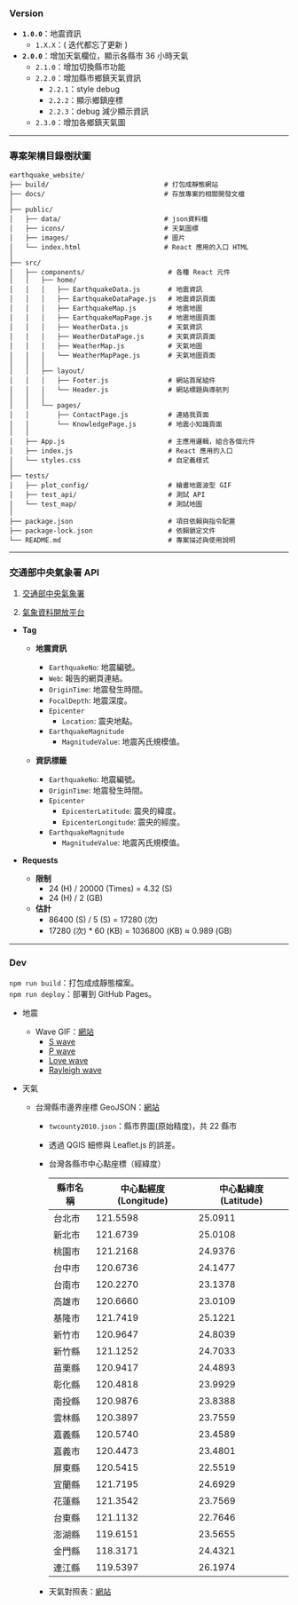 ### Version

- **`1.0.0`**：地震資訊
  - `1.X.X`：( 迭代都忘了更新 )
- **`2.0.0`**：增加天氣欄位，顯示各縣市 36 小時天氣
  - `2.1.0`：增加切換縣市功能
  - `2.2.0`：增加縣市鄉鎮天氣資訊
    - `2.2.1`：style debug
    - `2.2.2`：顯示鄉鎮座標
    - `2.2.3`：debug 減少顯示資訊
  - `2.3.0`：增加各鄉鎮天氣圖

---

### 專案架構目錄樹狀圖

```
earthquake_website/
├── build/                             # 打包成靜態網站
├── docs/                              # 存放專案的相關開發文檔
│
├── public/
│   ├── data/                          # json資料檔
│   ├── icons/                         # 天氣圖標
│   ├── images/                        # 圖片
│   └── index.html                     # React 應用的入口 HTML
│
├── src/
│   ├── components/                     # 各種 React 元件
│   │   ├── home/
│   │   │   ├── EarthquakeData.js       # 地震資訊
│   │   │   ├── EarthquakeDataPage.js   # 地震資訊頁面
│   │   │   ├── EarthquakeMap.js        # 地震地圖
│   │   │   ├── EarthquakeMapPage.js    # 地震地圖頁面
│   │   │   ├── WeatherData.js          # 天氣資訊
│   │   │   ├── WeatherDataPage.js      # 天氣資訊頁面
│   │   │   ├── WeatherMap.js           # 天氣地圖
│   │   │   └── WeatherMapPage.js       # 天氣地圖頁面
│   │   │
│   │   ├── layout/
│   │   │   ├── Footer.js               # 網站首尾組件
│   │   │   └── Header.js               # 網站標題與導航列
│   │   │
│   │   └── pages/
│   │       ├── ContactPage.js          # 連絡我頁面
│   │       └── KnowledgePage.js        # 地震小知識頁面
│   │
│   ├── App.js                          # 主應用邏輯，組合各個元件
│   ├── index.js                        # React 應用的入口
│   └── styles.css                      # 自定義樣式
│
├── tests/
│   ├── plot_config/                    # 繪畫地震波型 GIF
│   ├── test_api/                       # 測試 API
│   └── test_map/                       # 測試地圖
│
├── package.json                        # 項目依賴與指令配置
├── package-lock.json                   # 依賴鎖定文件
└── README.md                           # 專案描述與使用說明
```

---

### 交通部中央氣象署 API

1. [交通部中央氣象署](https://www.cwa.gov.tw/V8/C/)

2. [氣象資料開放平台](https://opendata.cwa.gov.tw/index)

- **Tag**

  - **地震資訊**

    - `EarthquakeNo`: 地震編號。
    - `Web`: 報告的網頁連結。
    - `OriginTime`: 地震發生時間。
    - `FocalDepth`: 地震深度。
    - `Epicenter`
      - `Location`: 震央地點。
    - `EarthquakeMagnitude`
      - `MagnitudeValue`: 地震芮氏規模值。

  - **資訊標籤**

    - `EarthquakeNo`: 地震編號。
    - `OriginTime`: 地震發生時間。
    - `Epicenter`
      - `EpicenterLatitude`: 震央的緯度。
      - `EpicenterLongitude`: 震央的經度。
    - `EarthquakeMagnitude`
      - `MagnitudeValue`: 地震芮氏規模值。

- **Requests**

  - **限制**
    - 24 (H) / 20000 (Times) = 4.32 (S)
    - 24 (H) / 2 (GB)
  - **估計**
    - 86400 (S) / 5 (S) = 17280 (次)
    - 17280 (次) \* 60 (KB) = 1036800 (KB) ≈ 0.989 (GB)

---

### Dev

`npm run build`：打包成成靜態檔案。  
`npm run deploy`：部署到 GitHub Pages。

- 地震

  - Wave GIF：[網站](https://imgur.com/a/O7Jq0Hy)
    - [S wave](https://i.imgur.com/05kws0p.gif)
    - [P wave](https://i.imgur.com/CBkQxk2.gif)
    - [Love wave](https://i.imgur.com/b1QsFzV.gif)
    - [Rayleigh wave](https://i.imgur.com/vHhYN2J.gif)

- 天氣

  - 台灣縣市邊界座標 GeoJSON：[網站](https://github.com/ronnywang/twgeojson)

    - `twcounty2010.json`：縣市界圖(原始精度)，共 22 縣市
    - 透過 QGIS 細修與 Leaflet.js 的誤差。

    - 台灣各縣市中心點座標（經緯度）

      | 縣市名稱 | 中心點經度 (Longitude) | 中心點緯度 (Latitude) |
      | -------- | ---------------------- | --------------------- |
      | 台北市   | 121.5598               | 25.0911               |
      | 新北市   | 121.6739               | 25.0108               |
      | 桃園市   | 121.2168               | 24.9376               |
      | 台中市   | 120.6736               | 24.1477               |
      | 台南市   | 120.2270               | 23.1378               |
      | 高雄市   | 120.6660               | 23.0109               |
      | 基隆市   | 121.7419               | 25.1221               |
      | 新竹市   | 120.9647               | 24.8039               |
      | 新竹縣   | 121.1252               | 24.7033               |
      | 苗栗縣   | 120.9417               | 24.4893               |
      | 彰化縣   | 120.4818               | 23.9929               |
      | 南投縣   | 120.9876               | 23.8388               |
      | 雲林縣   | 120.3897               | 23.7559               |
      | 嘉義縣   | 120.5740               | 23.4589               |
      | 嘉義市   | 120.4473               | 23.4801               |
      | 屏東縣   | 120.5415               | 22.5519               |
      | 宜蘭縣   | 121.7195               | 24.6929               |
      | 花蓮縣   | 121.3542               | 23.7569               |
      | 台東縣   | 121.1132               | 22.7646               |
      | 澎湖縣   | 119.6151               | 23.5655               |
      | 金門縣   | 118.3171               | 24.4321               |
      | 連江縣   | 119.5397               | 26.1974               |

    - 天氣對照表：[網站](https://www.cwa.gov.tw/V8/C/K/Weather_Icon.html?utm_source=chatgpt.com)
